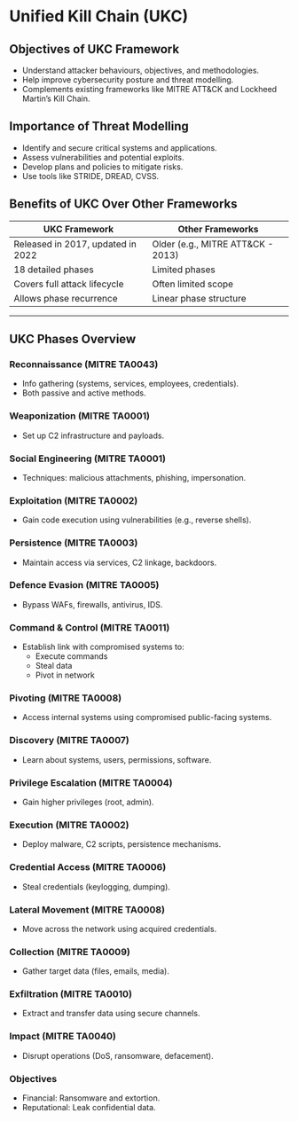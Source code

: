 
# Unified Kill Chain (UKC) 

## Objectives of UKC Framework
- Understand attacker behaviours, objectives, and methodologies.
- Help improve cybersecurity posture and threat modelling.
- Complements existing frameworks like MITRE ATT&CK and Lockheed Martin’s Kill Chain.

## Importance of Threat Modelling
- Identify and secure critical systems and applications.
- Assess vulnerabilities and potential exploits.
- Develop plans and policies to mitigate risks.
- Use tools like STRIDE, DREAD, CVSS.

## Benefits of UKC Over Other Frameworks
| UKC Framework | Other Frameworks |
|---------------|-------------------|
| Released in 2017, updated in 2022 | Older (e.g., MITRE ATT&CK - 2013) |
| 18 detailed phases | Limited phases |
| Covers full attack lifecycle | Often limited scope |
| Allows phase recurrence | Linear phase structure |

---

## UKC Phases Overview

### Reconnaissance (MITRE TA0043)
- Info gathering (systems, services, employees, credentials).
- Both passive and active methods.

### Weaponization (MITRE TA0001)
- Set up C2 infrastructure and payloads.

### Social Engineering (MITRE TA0001)
- Techniques: malicious attachments, phishing, impersonation.

### Exploitation (MITRE TA0002)
- Gain code execution using vulnerabilities (e.g., reverse shells).

### Persistence (MITRE TA0003)
- Maintain access via services, C2 linkage, backdoors.

### Defence Evasion (MITRE TA0005)
- Bypass WAFs, firewalls, antivirus, IDS.

### Command & Control (MITRE TA0011)
- Establish link with compromised systems to:
  - Execute commands
  - Steal data
  - Pivot in network

### Pivoting (MITRE TA0008)
- Access internal systems using compromised public-facing systems.

### Discovery (MITRE TA0007)
- Learn about systems, users, permissions, software.

### Privilege Escalation (MITRE TA0004)
- Gain higher privileges (root, admin).

### Execution (MITRE TA0002)
- Deploy malware, C2 scripts, persistence mechanisms.

### Credential Access (MITRE TA0006)
- Steal credentials (keylogging, dumping).

### Lateral Movement (MITRE TA0008)
- Move across the network using acquired credentials.

### Collection (MITRE TA0009)
- Gather target data (files, emails, media).

### Exfiltration (MITRE TA0010)
- Extract and transfer data using secure channels.

### Impact (MITRE TA0040)
- Disrupt operations (DoS, ransomware, defacement).

### Objectives
- Financial: Ransomware and extortion.
- Reputational: Leak confidential data.

